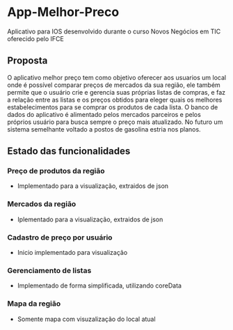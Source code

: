 # App-Melhor-Preco
Aplicativo para IOS desenvolvido durante o curso Novos Negócios em TIC oferecido pelo IFCE

## Proposta
O aplicativo melhor preço tem como objetivo oferecer aos usuarios um local onde é possível comparar preços de mercados da sua região,
ele também permite que o usuário crie e gerencia suas próprias listas de compras, e faz a relação entre as listas e os preços obtidos
para eleger quais os melhores estabelecimentos para se comprar os produtos de cada lista. O banco de dados do aplicativo é alimentado pelos
mercados parceiros e pelos próprios usuário para busca sempre o preço mais atualizado. No futuro um sistema semelhante voltado a postos de
gasolina estria nos planos.

## Estado das funcionalidades

### Preço de produtos da região
  - Implementado para a visualização, extraidos de json
  
### Mercados da região
  - Iplementado para a visualização, extraidos de json
  
### Cadastro de preço por usuário
  - Inicio implementado para visualização
  
### Gerenciamento de listas
  - Implementado de forma simplificada, utilizando coreData
  
### Mapa da região
  - Somente mapa com visuzalização do local atual
